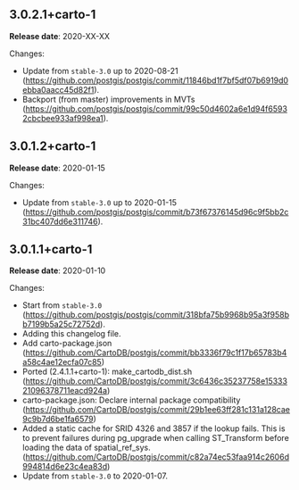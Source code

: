 ## 3.0.2.1+carto-1

**Release date**: 2020-XX-XX

Changes:
- Update from `stable-3.0` up to 2020-08-21 (https://github.com/postgis/postgis/commit/11846bd1f7bf5df07b6919d0ebba0aacc45d82f1).
- Backport (from master) improvements in MVTs (https://github.com/postgis/postgis/commit/99c50d4602a6e1d94f65932cbcbee933af998ea1).

## 3.0.1.2+carto-1

**Release date**: 2020-01-15

Changes:
- Update from `stable-3.0` up to 2020-01-15 (https://github.com/postgis/postgis/commit/b73f67376145d96c9f5bb2c31bc407dd6e311746).


## 3.0.1.1+carto-1

**Release date**: 2020-01-10

Changes:
- Start from `stable-3.0` (https://github.com/postgis/postgis/commit/318bfa75b9968b95a3f958bb7199b5a25c72752d).
- Adding this changelog file.
- Add carto-package.json (https://github.com/CartoDB/postgis/commit/bb3336f79c1f17b65783b4a58c4ae12ecfa07c85)
- Ported (2.4.1.1+carto-1): make_cartodb_dist.sh (https://github.com/CartoDB/postgis/commit/3c6436c35237758e1533321096378711eacd924a)
- carto-package.json: Declare internal package compatibility (https://github.com/CartoDB/postgis/commit/29b1ee63ff281c131a128cae9c9b7d6be1fa6579)
- Added a static cache for SRID 4326 and 3857 if the lookup fails. This is to prevent failures during pg_upgrade when calling ST_Transform before loading the data of spatial_ref_sys. (https://github.com/CartoDB/postgis/commit/c82a74ec53faa914c2606d994814d6e23c4ea83d)
- Update from `stable-3.0` to 2020-01-07.

